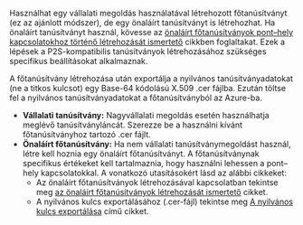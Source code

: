 Használhat egy vállalati megoldás használatával létrehozott főtanúsítványt (ez az ajánlott módszer), de egy önaláírt tanúsítványt is létrehozhat. Ha önaláírt tanúsítványt használ, kövesse az [önaláírt főtanúsítványok pont–hely kapcsolatokhoz történő létrehozását ismertető](../articles/vpn-gateway/vpn-gateway-certificates-point-to-site.md#rootcert) cikkben foglaltakat. Ezek a lépések a P2S-kompatibilis tanúsítványok létrehozásához szükséges specifikus beállításokat alkalmaznak.

A főtanúsítvány létrehozása után exportálja a nyilvános tanúsítványadatokat (ne a titkos kulcsot) egy Base-64 kódolású X.509 .cer fájlba. Ezután töltse fel a nyilvános tanúsítványadatokat a főtanúsítványból az Azure-ba.

* **Vállalati tanúsítvány:** Nagyvállalati megoldás esetén használhatja meglévő tanúsítványláncát. Szerezze be a használni kívánt főtanúsítványhoz tartozó .cer fájlt.
* **Önaláírt főtanúsítvány:** Ha nem vállalati tanúsítványmegoldást használ, létre kell hoznia egy önaláírt főtanúsítványt. A főtanúsítványnak specifikus értékeket kell tartalmaznia, hogy használni lehessen a pont–hely kapcsolatokkal. A vonatkozó utasításokért lásd az alábbi cikkeket:
  * Az önaláírt főtanúsítványok létrehozásával kapcsolatban tekintse meg [az önaláírt főtanúsítványok létrehozását ismertető](../articles/vpn-gateway/vpn-gateway-certificates-point-to-site.md#rootcert) cikket.
  * A nyilvános kulcs exportálásához (.cer-fájl) tekintse meg [A nyilvános kulcs exportálása](../articles/vpn-gateway/vpn-gateway-certificates-point-to-site.md#cer) című cikket.